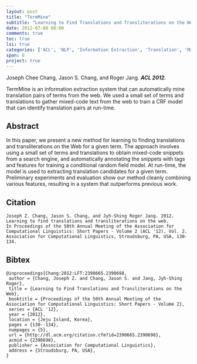 ```yaml
---
layout: post
title: "TermMine"
subtitle: "Learning to Find Translations and Transliterations on the Web"
date: 2012-07-08 08:00
comments: true
toc: true
lsi: true
categories: ['ACL', 'NLP', 'Information Extraction', 'Translation', 'Machine Learning']
span: 6
project: true
---
```



Joseph Chee Chang, Jason S. Chang, and Roger Jang. ***ACL 2012.***

TermMine is an information extraction system that can automatically mine
translation pairs of terms from the web. We used a small set of terms and
translations to gather mixed-code text from the web to train a CRF model that
can identify translation pairs at run-time.

<!--more-->

Abstract
----------------------
In this paper, we present a new method for learning to finding translations and
transliterations on the Web for a given term. The approach involves using a
small set of terms and translations to obtain mixed-code snippets from a search
engine, and automatically annotating the snippets with tags and features for
training a conditional random field model. At run-time, the model is used to
extracting translation candidates for a given term. Preliminary experiments and
evaluation show our method cleanly combining various features, resulting in a
system that outperforms previous work.

Citation
----------------------

```
Joseph Z. Chang, Jason S. Chang, and Jyh-Shing Roger Jang. 2012.
Learning to find translations and transliterations on the web.
In Proceedings of the 50th Annual Meeting of the Association for Computational Linguistics: Short Papers - Volume 2 (ACL '12), Vol. 2.
Association for Computational Linguistics, Stroudsburg, PA, USA, 130-134.
```

Bibtex
----------------------
```
@inproceedings{Chang:2012:LFT:2390665.2390698,
 author = {Chang, Joseph Z. and Chang, Jason S. and Jang, Jyh-Shing Roger},
 title = {Learning to Find Translations and Transliterations on the Web},
 booktitle = {Proceedings of the 50th Annual Meeting of the Association for Computational Linguistics: Short Papers - Volume 2},
 series = {ACL '12},
 year = {2012},
 location = {Jeju Island, Korea},
 pages = {130--134},
 numpages = {5},
 url = {http://dl.acm.org/citation.cfm?id=2390665.2390698},
 acmid = {2390698},
 publisher = {Association for Computational Linguistics},
 address = {Stroudsburg, PA, USA},
} 
```
